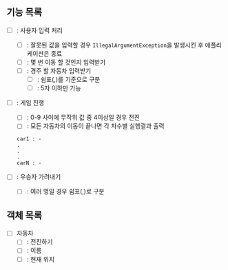 ## 기능 목록

- [ ] : 사용자 입력 처리
  - [ ] : 잘못된 값을 입력할 경우 `IllegalArgumentException`을 발생시킨 후 애플리케이션은 종료
  - [ ] : 몇 번 이동 할 것인지 입력받기 
  - [ ] : 경주 할 자동차 입력받기
    - [ ] : 쉼표(,)를 기준으로 구분
    - [ ] : 5자 이하만 가능

- [ ] : 게임 진행 
  - [ ] : 0-9 사이에 무작위 값 중 4이상일 경우 전진
  - [ ] : 모든 자동차의 이동이 끝나면 각 차수별 실행결과 출력

  ``` 
  car1 : -
  .
  .
  .
  carN : -
  ```

- [ ] : 우승자 가려내기
  - [ ] : 여러 명일 경우 쉼표(,)로 구분

## 객체 목록
- [ ] 자동차
  - [ ] : 전진하기
  - [ ] : 이름
  - [ ] : 현재 위치